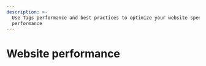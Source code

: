 ```yaml
---
description: >-
  Use Tags performance and best practices to optimize your website speed
  performance
---
```


# Website performance

